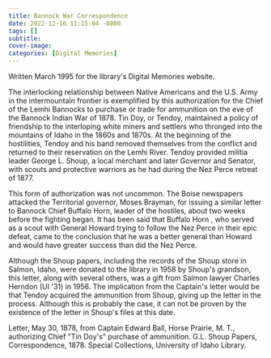 ```yaml
---
title: Bannock War Correspondence
date: 2022-12-16 11:15:04 -0800
tags: []
subtitle: 
cover-image: 
categories: [Digital Memories]
---
```


Written March 1995 for the library's Digital Memories website.

The interlocking relationship between Native Americans and the U.S. Army in the intermountain frontier is exemplified by this authorization for the Chief of the Lemhi Bannocks to purchase or trade for ammunition on the eve of the Bannock Indian War of 1878. Tin Doy, or Tendoy, maintained a policy of friendship to the interloping white miners and settlers who thronged into the mountains of Idaho in the 1860s and 1870s. At the beginning of the hostilities, Tendoy and his band removed themselves from the conflict and returned to their reservation on the Lemhi River. Tendoy provided militia leader George L. Shoup, a local merchant and later Governor and Senator, with scouts and protective warriors as he had during the Nez Perce retreat of 1877.

This form of authorization was not uncommon. The Boise newspapers attacked the Territorial governor, Moses Brayman, for issuing a similar letter to Bannock Chief Buffalo Horn, leader of the hostiles, about two weeks before the fighting began. It has been said that Buffalo Horn , who served as a scout with General Howard trying to follow the Nez Perce in their epic defeat, came to the conclusion that he was a better general than Howard and would have greater success than did the Nez Perce.

Although the Shoup papers, including the records of the Shoup store in Salmon, Idaho, were donated to the library in 1958 by Shoup's grandson, this letter, along with several others, was a gift from Salmon lawyer Charles Herndon (UI '31) in 1956. The implication from the Captain's letter would be that Tendoy acquired the ammunition from Shoup, giving up the letter in the process. Although this is probably the case, it can not be proven by the existence of the letter in Shoup's files at this date.

Letter, May 30, 1878, from Captain Edward Ball, Horse Prairie, M. T., authorizing Chief "Tin Doy's" purchase of ammunition. G.L. Shoup Papers, Correspondence, 1878. Special Collections, University of Idaho Library.
